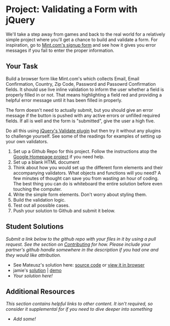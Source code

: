 # Project: Validating a Form with jQuery

We'll take a step away from games and back to the real world for a relatively simple project where you'll get a chance to build and validate a form.  For inspiration, go to [Mint.com's signup form](https://wwws.mint.com/login.event?task=S) and see how it gives you error messages if you fail to enter the proper information.

## Your Task

Build a browser form like Mint.com's which collects Email, Email Confirmation, Country, Zip Code, Password and Passowrd Confirmation fields.  It should use live inline validation to inform the user whether a field is properly filled in or not.  That means highlighting a field red and providing a helpful error message until it has been filled in properly.  

The form doesn't need to actually submit, but you should give an error message if the button is pushed with any active errors or unfilled required fields.  If all is well and the form is "submitted", give the user a high five.  

Do all this using [jQuery's Validate plugin](http://jqueryvalidation.org/) but then try it without any plugins to challenge yourself.  See some of the readings for examples of setting up your own validators.

1. Set up a Github Repo for this project.  Follow the instructions atop the [Google Homepage project](/web-development-101/html-css) if you need help.
1. Set up a blank HTML document
1. Think about how you would set up the different form elements and their accompanying validators.  What objects and functions will you need? A few minutes of thought can save you from wasting an hour of coding.  The best thing you can do is whiteboard the entire solution before even touching the computer.
2. Write the simple form elements.  Don't worry about styling them.
3. Build the validation logic.
4. Test out all possible cases.
5. Push your solution to Github and submit it below.


## Student Solutions

*Submit a link below to the github repo with your files in it by using a pull request.  See the section on [Contributing](http://github.com/TheOdinProject/curriculum/blob/master/contributing.md) for how.  Please include your partner's github handle somewhere in the description if you had one and they would like attribution.*

* See Mateusz's solution here:  [source code](https://github.com/Emnalyeriar/learning_projects/tree/master/the%20odin%20projects/form%20validation) or [view it in browser](http://htmlpreview.github.io/?https://github.com/Emnalyeriar/learning_projects/blob/master/the%20odin%20projects/form%20validation/index.html)
* jamie's [solution](https://github.com/Jberczel/odin-javascript/tree/master/jquery-form) | [demo](http://jsfiddle.net/Jberczel/5dAd3/)
* *Your solution here!*


## Additional Resources

*This section contains helpful links to other content. It isn't required, so consider it supplemental for if you need to dive deeper into something*

* *Add some!*
